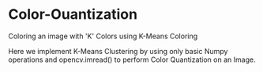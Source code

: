# Color-Ouantization
Coloring an image with 'K' Colors using K-Means Coloring

Here we implement K-Means Clustering by using only basic Numpy operations and opencv.imread() to perform Color Quantization on an Image.
